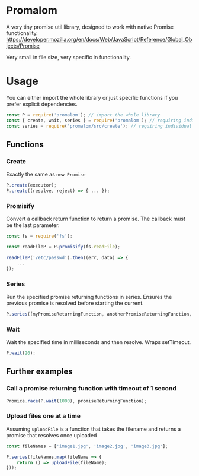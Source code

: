 # Promalom

A very tiny promise util library, designed to work with native Promise functionality. https://developer.mozilla.org/en/docs/Web/JavaScript/Reference/Global_Objects/Promise

Very small in file size, very specific in functionality.

# Usage

You can either import the whole library or just specific functions if you prefer explicit dependencies.

```js
const P = require('promalom'); // import the whole library
const { create, wait, series } = require('promalom'); // requiring individual functions
const series = require('promalom/src/create'); // requiring individual functions from their source files
```

## Functions

### Create

Exactly the same as `new Promise`

```js
P.create(executor);
P.create((resolve, reject) => { ... });
```

### Promisify

Convert a callback return function to return a promise. The callback must be the last parameter.

```js
const fs = require('fs');

const readFileP = P.promisify(fs.readFile);

readFileP('/etc/passwd').then((err, data) => {
    ...
});
```

### Series

Run the specified promise returning functions in series. Ensures the previous promise is resolved before starting the current.

```js
P.series([myPromiseReturningFunction, anotherPromiseReturningFunction, someOtherPromiseReturningFunction]);
```

### Wait

Wait the specified time in milliseconds and then resolve. Wraps setTimeout.

```js
P.wait(20);
```

## Further examples

### Call a promise returning function with timeout of 1 second

```js
Promice.race(P.wait(1000), promiseReturningFunction);
```

### Upload files one at a time
Assuming `uploadFile` is a function that takes the filename and returns a promise that resolves once uploaded

```js
const fileNames = ['image1.jpg', 'image2.jpg', 'image3.jpg'];

P.series(fileNames.map(fileName => {
    return () => uploadFile(fileName); 
}));
```
